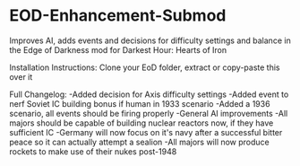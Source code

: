 # EOD-Enhancement-Submod

Improves AI, adds events and decisions for difficulty settings and balance in the Edge of Darkness mod for Darkest Hour: Hearts of Iron

Installation Instructions:
Clone your EoD folder, extract or copy-paste this over it

Full Changelog:
-Added decision for Axis difficulty settings
-Added event to nerf Soviet IC building bonus if human in 1933 scenario
-Added a 1936 scenario, all events should be firing properly
-General AI improvements
-All majors should be capable of building nuclear reactors now, if they have sufficient IC
-Germany will now focus on it's navy after a successful bitter peace so it can actually attempt a sealion
-All majors will now produce rockets to make use of their nukes post-1948
